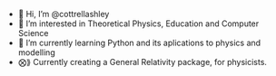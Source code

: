 - 👋 Hi, I’m @cottrellashley
- 👀 I’m interested in Theoretical Physics, Education and Computer Science
- 🌱 I’m currently learning Python and its aplications to physics and modelling
- ⨂⟫ Currently creating a General Relativity package, for physicists.

<!---
cottrellashley/cottrellashley is a ✨ special ✨ repository because its `README.md` (this file) appears on your GitHub profile.
You can click the Preview link to take a look at your changes.
--->
